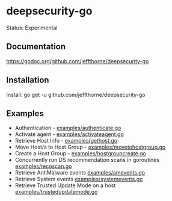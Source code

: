 # deepsecurity-go

Status: Experimental<br/>

Documentation
----
https://godoc.org/github.com/jeffthorne/deepsecurity-go<br/>

Installation
----

Install: go get -u github.com/jeffthorne/deepsecurity-go


Examples
----
* Authentication - [examples/authenticate.go](examples/authenticate.go)
* Activate agent - [examples/activateagent.go](examples/activateagent.go)
* Retrieve Host Info - [examples/gethost.go](examples/gethost.go)
* Move Host/s to Host Group - [examples/movetohostgroup.go](examples/movetohostgroup.go)
* Create a Host Group - [examples/hostgroupcreate.go](examples/hostgroupcreate.go)
* Concurrently run DS recommendation scans in goroutines [examples/recoscan.go](examples/recoscan.go)
* Retrieve AntiMalware events [examples/amevents.go](examples/amevents.go)
* Retrieve System events [examples/systemevents.go](examples/systemevents.go)
* Retrieve Trusted Update Mode on a host [examples/trustedupdatemode.go](examples/trustedupdatemode.go)